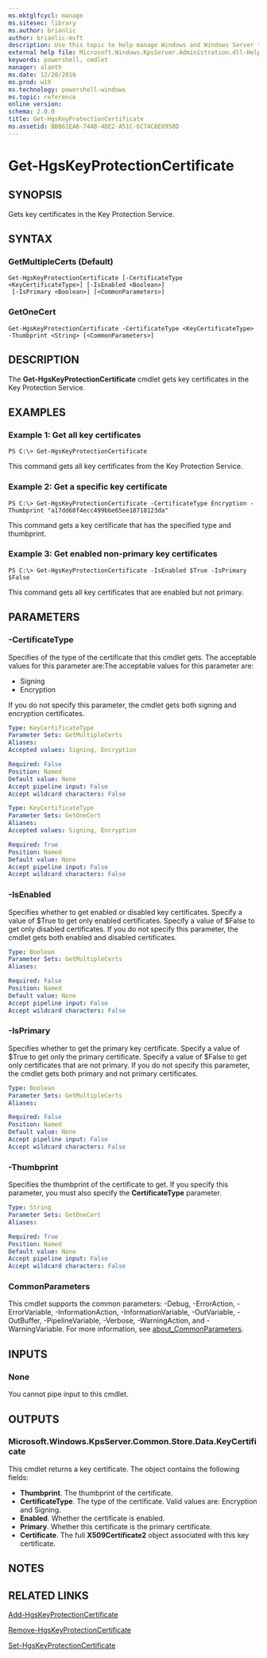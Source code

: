 ```yaml
---
ms.mktglfcycl: manage
ms.sitesec: library
ms.author: brianlic
author: brianlic-msft
description: Use this topic to help manage Windows and Windows Server technologies with Windows PowerShell.
external help file: Microsoft.Windows.KpsServer.Administration.dll-Help.xml
keywords: powershell, cmdlet
manager: alanth
ms.date: 12/20/2016
ms.prod: w10
ms.technology: powershell-windows
ms.topic: reference
online version: 
schema: 2.0.0
title: Get-HgsKeyProtectionCertificate
ms.assetid: BBB61EA6-74AB-4DE2-A51C-6C74C8E8958D
---
```


# Get-HgsKeyProtectionCertificate

## SYNOPSIS
Gets key certificates in the Key Protection Service.

## SYNTAX

### GetMultipleCerts (Default)
```
Get-HgsKeyProtectionCertificate [-CertificateType <KeyCertificateType>] [-IsEnabled <Boolean>]
 [-IsPrimary <Boolean>] [<CommonParameters>]
```

### GetOneCert
```
Get-HgsKeyProtectionCertificate -CertificateType <KeyCertificateType> -Thumbprint <String> [<CommonParameters>]
```

## DESCRIPTION
The **Get-HgsKeyProtectionCertificate** cmdlet gets key certificates in the Key Protection Service.

## EXAMPLES

### Example 1: Get all key certificates
```
PS C:\> Get-HgsKeyProtectionCertificate
```

This command gets all key certificates from the Key Protection Service.

### Example 2: Get a specific key certificate
```
PS C:\> Get-HgsKeyProtectionCertificate -CertificateType Encryption -Thumbprint "a17dd68f4ecc499bbe65ee18718123da"
```

This command gets a key certificate that has the specified type and thumbprint.

### Example 3: Get enabled non-primary key certificates
```
PS C:\> Get-HgsKeyProtectionCertificate -IsEnabled $True -IsPrimary $False
```

This command gets all key certificates that are enabled but not primary.

## PARAMETERS

### -CertificateType
Specifies of the type of the certificate that this cmdlet gets.
The acceptable values for this parameter are:The acceptable values for this parameter are:

- Signing
- Encryption

If you do not specify this parameter, the cmdlet gets both signing and encryption certificates.

```yaml
Type: KeyCertificateType
Parameter Sets: GetMultipleCerts
Aliases: 
Accepted values: Signing, Encryption

Required: False
Position: Named
Default value: None
Accept pipeline input: False
Accept wildcard characters: False
```

```yaml
Type: KeyCertificateType
Parameter Sets: GetOneCert
Aliases: 
Accepted values: Signing, Encryption

Required: True
Position: Named
Default value: None
Accept pipeline input: False
Accept wildcard characters: False
```

### -IsEnabled
Specifies whether to get enabled or disabled key certificates.
Specify a value of $True to get only enabled certificates.
Specify a value of $False to get only disabled certificates.
If you do not specify this parameter, the cmdlet gets both enabled and disabled certificates.

```yaml
Type: Boolean
Parameter Sets: GetMultipleCerts
Aliases: 

Required: False
Position: Named
Default value: None
Accept pipeline input: False
Accept wildcard characters: False
```

### -IsPrimary
Specifies whether to get the primary key certificate.
Specify a value of $True to get only the primary certificate.
Specify a value of $False to get only certificates that are not primary.
If you do not specify this parameter, the cmdlet gets both primary and not primary certificates.

```yaml
Type: Boolean
Parameter Sets: GetMultipleCerts
Aliases: 

Required: False
Position: Named
Default value: None
Accept pipeline input: False
Accept wildcard characters: False
```

### -Thumbprint
Specifies the thumbprint of the certificate to get.
If you specify this parameter, you must also specify the **CertificateType** parameter.

```yaml
Type: String
Parameter Sets: GetOneCert
Aliases: 

Required: True
Position: Named
Default value: None
Accept pipeline input: False
Accept wildcard characters: False
```

### CommonParameters
This cmdlet supports the common parameters: -Debug, -ErrorAction, -ErrorVariable, -InformationAction, -InformationVariable, -OutVariable, -OutBuffer, -PipelineVariable, -Verbose, -WarningAction, and -WarningVariable. For more information, see [about_CommonParameters](http://go.microsoft.com/fwlink/?LinkID=113216).

## INPUTS

### None
You cannot pipe input to this cmdlet.

## OUTPUTS

### Microsoft.Windows.KpsServer.Common.Store.Data.KeyCertificate
This cmdlet returns a key certificate.
The object contains the following fields: 

- **Thumbprint**.
The thumbprint of the certificate. 
- **CertificateType**.
The type of the certificate.
Valid values are: Encryption and Signing. 
- **Enabled**.
Whether the certificate is enabled. 
- **Primary**.
Whether this certificate is the primary certificate. 
- **Certificate**.
The full **X509Certificate2** object associated with this key certificate.

## NOTES

## RELATED LINKS

[Add-HgsKeyProtectionCertificate](./Add-HgsKeyProtectionCertificate.md)

[Remove-HgsKeyProtectionCertificate](./Remove-HgsKeyProtectionCertificate.md)

[Set-HgsKeyProtectionCertificate](./Set-HgsKeyProtectionCertificate.md)

